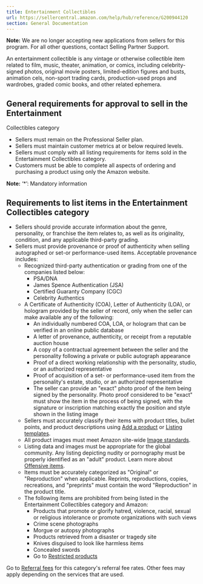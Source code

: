 ```yaml
---
title: Entertainment Collectibles
url: https://sellercentral.amazon.com/help/hub/reference/G200944120
section: General Documentation
---
```


**Note:** We are no longer accepting new applications from sellers for this
program. For all other questions, contact Selling Partner Support.

An entertainment collectible is any vintage or otherwise collectible item
related to film, music, theater, animation, or comics, including celebrity-
signed photos, original movie posters, limited-edition figures and busts,
animation cels, non-sport trading cards, production-used props and wardrobes,
graded comic books, and other related ephemera.

##  General requirements for approval to sell in the Entertainment
Collectibles category

  * Sellers must remain on the Professional Seller plan.
  * Sellers must maintain customer metrics at or below required levels.
  * Sellers must comply with all listing requirements for items sold in the Entertainment Collectibles category.
  * Customers must be able to complete all aspects of ordering and purchasing a product using only the Amazon website.

**Note:** ‘*’: Mandatory information

##  Requirements to list items in the Entertainment Collectibles category

  * Sellers should provide accurate information about the genre, personality, or franchise the item relates to, as well as its originality, condition, and any applicable third-party grading.
  * Sellers must provide provenance or proof of authenticity when selling autographed or set-or performance-used items. Acceptable provenance includes: 
    * Recognized third-party authentication or grading from one of the companies listed below: 
      * PSA/DNA
      * James Spence Authentication (JSA)
      * Certified Guaranty Company (CGC)
      * Celebrity Authentics
    * A Certificate of Authenticity (COA), Letter of Authenticity (LOA), or hologram provided by the seller of record, only when the seller can make available any of the following: 
      * An individually numbered COA, LOA, or hologram that can be verified in an online public database
      * A letter of provenance, authenticity, or receipt from a reputable auction house
      * A copy of a contractual agreement between the seller and the personality following a private or public autograph appearance
      * Proof of a direct working relationship with the personality, studio, or an authorized representative
      * Proof of acquisition of a set- or performance-used item from the personality's estate, studio, or an authorized representative
      * The seller can provide an "exact" photo proof of the item being signed by the personality. Photo proof considered to be "exact" must show the item in the process of being signed, with the signature or inscription matching exactly the position and style shown in the listing image
    * Sellers must accurately classify their items with product titles, bullet points, and product descriptions using [Add a product](/gp/help/200220550) or [Listing templates](/gp/help/1641).
    * All product images must meet Amazon site-wide [Image standards](/gp/help/200291770).
    * Listing data and images must be appropriate for the global community. Any listing depicting nudity or pornography must be properly identified as an "adult" product. Learn more about [Offensive items](/gp/help/200164670).
    * Items must be accurately categorized as "Original" or "Reproduction" when applicable. Reprints, reproductions, copies, recreations, and "preprints" must contain the word "Reproduction" in the product title.
    * The following items are prohibited from being listed in the Entertainment Collectibles category and Amazon: 
      * Products that promote or glorify hatred, violence, racial, sexual or religious intolerance or promote organizations with such views
      * Crime scene photographs
      * Morgue or autopsy photographs
      * Products retrieved from a disaster or tragedy site
      * Knives disguised to look like harmless items
      * Concealed swords
      * Go to [Restricted products](/gp/help/200164330)

Go to [Referral fees](/gp/help/GTG4BAWSY39Z98Z3) for this category's referral
fee rates. Other fees may apply depending on the services that are used.

##

